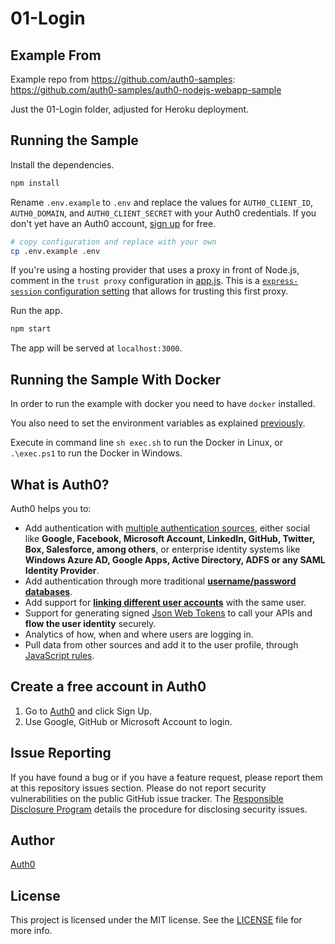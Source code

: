 # 01-Login

## Example From

Example repo from https://github.com/auth0-samples:
https://github.com/auth0-samples/auth0-nodejs-webapp-sample

Just the 01-Login folder, adjusted for Heroku deployment.

## Running the Sample

Install the dependencies.

```bash
npm install
```

Rename `.env.example` to `.env` and replace the values for `AUTH0_CLIENT_ID`, `AUTH0_DOMAIN`, and `AUTH0_CLIENT_SECRET` with your Auth0 credentials. If you don't yet have an Auth0 account, [sign up](https://auth0.com/signup) for free.

```bash
# copy configuration and replace with your own
cp .env.example .env
```

If you're using a hosting provider that uses a proxy in front of Node.js, comment in the `trust proxy` configuration in [app.js](https://github.com/auth0-samples/auth0-nodejs-webapp-sample/blob/812bb41fa655a1178f6a33ba54b0aee2397b1917/01-Login/app.js#L63-L70). This is a [`express-session` configuration setting](https://www.npmjs.com/package/express-session#cookiesecure) that allows for trusting this first proxy.

Run the app.

```bash
npm start
```

The app will be served at `localhost:3000`.

## Running the Sample With Docker

In order to run the example with docker you need to have `docker` installed.

You also need to set the environment variables as explained [previously](#running-the-sample).

Execute in command line `sh exec.sh` to run the Docker in Linux, or `.\exec.ps1` to run the Docker in Windows.

## What is Auth0?

Auth0 helps you to:

* Add authentication with [multiple authentication sources](https://auth0.com/docs/identityproviders), either social like **Google, Facebook, Microsoft Account, LinkedIn, GitHub, Twitter, Box, Salesforce, among others**, or enterprise identity systems like **Windows Azure AD, Google Apps, Active Directory, ADFS or any SAML Identity Provider**.
* Add authentication through more traditional **[username/password databases](https://auth0.com/docs/mysql-connection-tutorial)**.
* Add support for **[linking different user accounts](https://auth0.com/docs/link-accounts)** with the same user.
* Support for generating signed [Json Web Tokens](https://auth0.com/docs/jwt) to call your APIs and **flow the user identity** securely.
* Analytics of how, when and where users are logging in.
* Pull data from other sources and add it to the user profile, through [JavaScript rules](https://auth0.com/docs/rules).

## Create a free account in Auth0

1. Go to [Auth0](https://auth0.com) and click Sign Up.
2. Use Google, GitHub or Microsoft Account to login.

## Issue Reporting

If you have found a bug or if you have a feature request, please report them at this repository issues section. Please do not report security vulnerabilities on the public GitHub issue tracker. The [Responsible Disclosure Program](https://auth0.com/whitehat) details the procedure for disclosing security issues.

## Author

[Auth0](https://auth0.com)

## License

This project is licensed under the MIT license. See the [LICENSE](LICENSE) file for more info.
